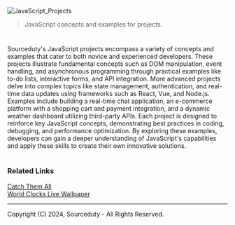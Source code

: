![JavaScript_Projects](https://github.com/sourceduty/JavaScript_Projects/assets/123030236/bc172493-3d03-4594-9bf7-227e2a97752d)

> JavaScript concepts and examples for projects.

#

Sourceduty's JavaScript projects encompass a variety of concepts and examples that cater to both novice and experienced developers. These projects illustrate fundamental concepts such as DOM manipulation, event handling, and asynchronous programming through practical examples like to-do lists, interactive forms, and API integration. More advanced projects delve into complex topics like state management, authentication, and real-time data updates using frameworks such as React, Vue, and Node.js. Examples include building a real-time chat application, an e-commerce platform with a shopping cart and payment integration, and a dynamic weather dashboard utilizing third-party APIs. Each project is designed to reinforce key JavaScript concepts, demonstrating best practices in coding, debugging, and performance optimization. By exploring these examples, developers can gain a deeper understanding of JavaScript's capabilities and apply these skills to create their own innovative solutions.

#
### Related Links

[Catch Them All](https://github.com/sourceduty/Catch_Them_All)
<br>
[World Clocks Live Wallpaper](https://github.com/sourceduty/World_Clocks_Live_Wallpaper)

***
Copyright (C) 2024, Sourceduty - All Rights Reserved.

